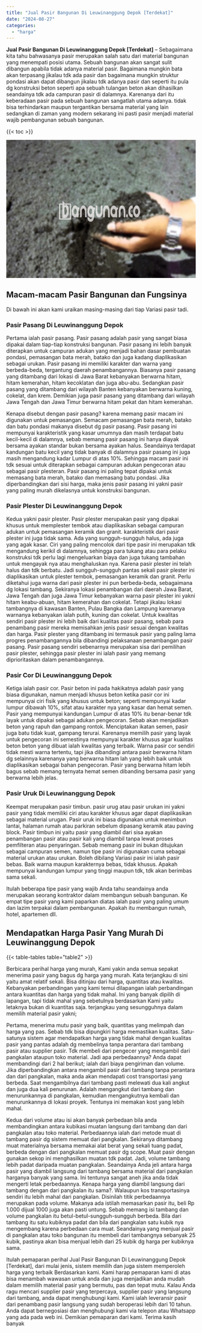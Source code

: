 ```yaml
---
title: "Jual Pasir Bangunan Di Leuwinanggung Depok [Terdekat]"
date: "2024-08-27"
categories: 
  - "harga"
---
```


**Jual Pasir Bangunan Di Leuwinanggung Depok \[Terdekat\]** – Sebagaimana kita tahu bahwasanya pasir merupakan salah satu dari material bangunan yang menempati posisi utama. Sebuah bangunan akan sangat sulit dibangun apabila tidak adanya material pasir. Bagaimana mungkin bata akan terpasang jikalau tdk ada pasir dan bagaimana mungkin struktur pondasi akan dapat dibangun jikalau tdk adanya pasir dan seperti itu pula dg konstruksi beton seperti apa sebuah tulangan beton akan dihasilkan seandainya tdk ada campuran pasir di dalamnya. Karenanya dari itu keberadaan pasir pada sebuah bangunan sangatlah utama adanya. tidak bisa terhindarkan maupun tergantikan bersama material yang lain sedangkan di zaman yang modern sekarang ini pasti pasir menjadi material wajib pembangunan sebuah bangunan.

{{< toc >}}

![Jual Pasir Bangunan Di Leuwinanggung Depok [Terdekat]](/images/jual-pasir-bangunan-54.png)

## Macam-macam Pasir Bangunan dan Fungsinya

Di bawah ini akan kami uraikan masing-masing dari tiap Variasi pasir tadi.

### Pasir Pasang Di Leuwinanggung Depok

Pertama ialah pasir pasang. Pasir pasang adalah pasir yang sangat biasa dipakai dalam tiap-tiap konstruksi bangunan. Pasir pasang ini lebih banyak diterapkan untuk campuran adukan yang menjadi bahan dasar pembuatan pondasi, pemasangan bata merah, batako dan juga kadang diaplikasikan sebagai urukan. Pasir pasang ini memiliki karakter dan warna yang berbeda-beda, tergantung daerah penambangannya. Biasanya pasir pasang yang ditambang dari lokasi di Jawa Barat kebanyakan berwarna hitam, hitam kemerahan, hitam kecoklatan dan juga abu-abu. Sedangkan pasir pasang yang ditambang dari wilayah Banten kebanyakan berwarna kuning, cokelat, dan krem. Demikian juga pasir pasang yang ditambang dari wilayah Jawa Tengah dan Jawa Timur berwarna hitam pekat dan hitam kemerahan.

Kenapa disebut dengan pasir pasang? karena memang pasir macam ini digunakan untuk pemasangan. Semacam pemasangan bata merah, batako dan batu pondasi makanya disebut dg pasir pasang. Pasir pasang ini mempunyai karakteristik yang kasar umumnya dan masih terdapat batu kecil-kecil di dalamnya, sebab memang pasir pasang ini hanya diayak bersama ayakan standar bukan bersama ayakan halus. Seandainya terdapat kandungan batu kecil yang tidak banyak di dalamnya pasir pasang ini juga masih mengandung kadar Lumpur di atas 10%. Sehingga macam pasir ini tdk sesuai untuk diterapkan sebagai campuran adukan pengecoran atau sebagai pasir plesteran. Pasir pasang ini paling tepat dipakai untuk memasang bata merah, batako dan memasang batu pondasi. Jika diperbandingkan dari sisi harga, maka jenis pasir pasang ini yakni pasir yang paling murah dikelasnya untuk konstruksi bangunan.

### Pasir Plester Di Leuwinanggung Depok

Kedua yakni pasir plester. Pasir plester merupakan pasir yang dipakai khusus untuk memplester tembok atau diaplikasikan sebagai campuran adukan untuk pemasangan keramik dan granit. karakteristik dari pasir plester ini juga tidak sama. Ada yang sungguh-sungguh halus, ada juga yang agak kasar. Ciri yang paling mencolok dari tipe pasir ini merupakan tdk mengandung kerikil di dalamnya, sehingga para tukang atau para pelaku konstruksi tdk perlu lagi mengeluarkan biaya dan juga tukang tambahan untuk mengayak nya atau menghaluskan nya. Karena pasir plester ini telah halus dan tdk berbatu. Jadi sungguh-sungguh pantas sekali pasir plester ini diaplikasikan untuk plester tembok, pemasangan keramik dan granit. Perlu diketahui juga warna dari pasir plester ini pun berbeda-beda, sebagaimana dg lokasi tambang. Sekiranya lokasi penambangan dari daerah Jawa Barat, Jawa Tengah dan juga Jawa Timur kebanyakan warna pasir plester ini yakni hitam keabu-abuan, hitam kemerahan dan cokelat. Tetapi jikalau lokasi tambangnya di kawasan Banten, Pulau Bangka dan Lampung karenanya warnanya kebanyakan ialah putih, kuning dan cokelat. Untuk kwalitas sendiri pasir plester ini lebih baik dari kualitas pasir pasang, sebab para penambang pasir mereka memisahkan jenis pasir sesuai dengan kwalitas dan harga. Pasir plester yang ditambang ini termasuk pasir yang paling lama progres penambangannya bila dibandingi pelaksanaan penambangan pasir pasang. Pasir pasang sendiri sebenarnya merupakan sisa dari pemilihan pasir plester, sehingga pasir plester ini ialah pasir yang memang diprioritaskan dalam penambangannya.

### Pasir Cor Di Leuwinanggung Depok

Ketiga ialah pasir cor. Pasir beton ini pada hakikatnya adalah pasir yang biasa digunakan, namun menjadi khusus beton ketika pasir cor ini mempunyai ciri fisik yang khusus untuk beton; seperti mempunyai kadar lumpur dibawah 10%, sifat atau karakter nya yang kasar dan hemat semen. Pasir yang mempunyai kandungan Lumpur di atas 10% itu benar-benar tdk layak untuk dipakai sebagai adukan pengecoran. Sebab akan menjadikan beton yang rapuh dan gampang rontok. Menciptakan ikatan semen, pasir juga batu tidak kuat, gampang terurai. Karenanya memilih pasir yang layak untuk pengecoran ini semestinya mempunyai karakter khusus agar kualitas beton beton yang dibuat ialah kwalitas yang terbaik. Warna pasir cor sendiri tidak mesti warna tertentu, tapi jika dibandingi antara pasir berwarna hitam dg selainnya karenanya yang berwarna hitam lah yang lebih baik untuk diaplikasikan sebagai bahan pengecoran. Pasir yang berwarna hitam lebih bagus sebab memang ternyata hemat semen dibanding bersama pasir yang berwarna lebih jelas.

### Pasir Uruk Di Leuwinanggung Depok

Keempat merupakan pasir timbun. pasir urug atau pasir urukan ini yakni pasir yang tidak memiliki ciri atau karakter khusus agar dapat diaplikasikan sebagai material urugan. Pasir uruk ini biasa digunakan untuk menimbun lantai, halaman rumah atau parkiran sebelum dipasang keramik atau paving block. Pasir timbun ini yaitu pasir yang diambil dari sisa ayakan penambangan pasir atau pasir kali yang diambil tanpa lewat proses pemfilteran atau penyaringan. Sebab memang pasir ini bukan ditujukan sebagai campuran semen, namun tipe pasir ini digunakan cuma sebagai material urukan atau urukan. Boleh dibilang Variasi pasir ini ialah pasir bebas. Baik warna maupun karakternya bebas, tidak khusus. Apakah mempunyai kandungan lumpur yang tinggi maupun tdk, tdk akan berimbas sama sekali.

Itulah beberapa tipe pasir yang wajib Anda tahu seandainya anda merupakan seorang kontraktor dalam membangun sebuah bangunan. Ke empat tipe pasir yang kami paparkan diatas ialah pasir yang paling umum dan lazim terpakai dalam pembangunan. Apakah itu membangun rumah, hotel, apartemen dll.

## Mendapatkan Harga Pasir Yang Murah Di Leuwinanggung Depok

{{< table-tables table="table2" >}}

Berbicara perihal harga yang murah, Kami yakin anda semua sepakat menerima pasir yang bagus dg harga yang murah. Kata terjangkau di sini yaitu amat relatif sekali. Bisa ditinjau dari harga, quantitas atau kwalitas. Kebanyakan perbandingan yang kami temui dilapangan ialah perbandingan antara kuantitas dan harga yang tidak mahal. Ini yang banyak dipilih di lapangan, tapi tidak mahal yang sebetulnya berdasarkan Kami yaitu letaknya bukan di kuantitas saja. terjangkau yang sesungguhnya dalam memilih material pasir yakni;

Pertama, menerima mutu pasir yang baik, quantitas yang melimpah dan harga yang pas. Sebab tdk bisa dipungkiri harga memastikan kualitas. Satu-satunya sistem agar mendapatkan harga yang tidak mahal dengan kualitas pasir yang pantas adalah dg membelinya tanpa perantara dari tambang pasir atau supplier pasir. Tdk membeli dari pengecer yang mengambil dari pangkalan ataupun toko material. Jadi apa perbedaannya? Anda dapat membandingi dari 2 hal berikut; ialah dari biaya pengiriman dan volume. Jika diperbandingkan antara mengambil pasir dari tambang tanpa perantara dan dari pangkalan, maka anda akan mendapati cost transportasi yang berbeda. Saat mengambilnya dari tambang pasti melewati dua kali angkut dan juga dua kali penurunan. Adalah mengangkut dari tambang dan menurunkannya di pangkalan, kemudian mengangkutnya kembali dan menurunkannya di lokasi proyek. Tentunya ini memakan kost yang lebih mahal.

Kedua dari volume atau isi akan banyak perbedaan bila anda membandingkan antara kubikasi muatan langsung dari tambang dan dari pangkalan atau toko material. Perbedaannya ialah dari metode muat di tambang pasir dg sistem memuat dari pangkalan. Sekiranya ditambang muat materialnya bersama memakai alat berat yang sekali tuang padat, berbeda dengan dari pangkalan memuat pasir dg scope. Muat pasir dengan gunakan sekop ini menghasilkan muatan tdk padat. Jadi, volume tambang lebih padat daripada muatan pangkalan. Seandainya Anda jeli antara harga pasir yang diambil langsung dari tambang bersama material dari pangkalan harganya banyak yang sama. Ini tentunya sangat aneh jika anda tidak mengerti letak perbedaannya. Kenapa harga yang diambil langsung dari tambang dengan dari pangkalan itu sama?. Walaupun kos transportasinya sendiri itu lebih mahal dari pangkalan. Disinilah titik perbedaannya merupakan pada volume. Makanya ada istilah memasarkan pasir itu, beli Rp 1.000 dijual 1000 juga akan pasti untung. Sebab memang isi tambang dan volume pangkalan itu betul-betul-sungguh-sungguh berbeda. Bila dari tambang itu satu kubiknya padat dan bila dari pangkalan satu kubik nya mengembang karena perbedaan cara muat. Seandainya yang menjual pasir di pangkalan atau toko bangunan itu membeli dari tambangnya sebanyak 25 kubik, pastinya akan bisa menjual lebih dari 25 kubik dg harga per kubiknya sama.

Itulah pemaparan perihal Jual Pasir Bangunan Di Leuwinanggung Depok \[Terdekat\], dari mulai jenis, sistem memilih dan juga sistem memperoleh harga yang terbaik Berdasarkan kami. Kami harap pemaparan kami di atas bisa menambah wawasan untuk anda dan juga menjadikan anda mudah dalam memilih material pasir yang bermutu, pas dan tepat mutu. Kalau Anda ragu mencari supplier pasir yang terpercaya, supplier pasir yang langsung dari tambang, anda dapat menghubungi kami. Kami ialah leveransir pasir dari penambang pasir langsung yang sudah beroperasi lebih dari 10 tahun. Anda dapat bernegosiasi dan menghubungi kami via telepon atau Whatsapp yang ada pada web ini. Demikian pemaparan dari kami. Terima kasih banyak
